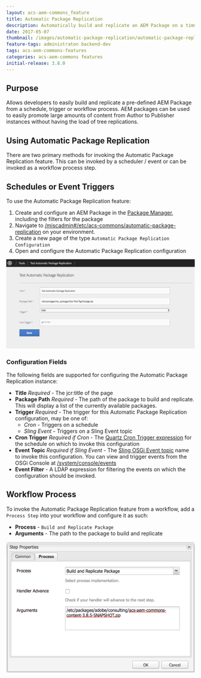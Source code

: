 ```yaml
---
layout: acs-aem-commons_feature
title: Automatic Package Replication
description: Automatically build and replicate an AEM Package on a timmer, event trigger or workflow
date: 2017-05-07
thumbnail: /images/automatic-package-replication/automatic-package-replication.png
feature-tags: administraton backend-dev
tags: acs-aem-commons-features
categories: acs-aem-commons features
initial-release: 3.8.0
---
```


## Purpose

Allows developers to easily build and replicate a pre-defined AEM Package from a schedule, trigger or workflow process. AEM packages can be used to easily promote large amounts of content from Author to Publisher instances without having the load of tree replications. 

## Using Automatic Package Replication

There are two primary methods for invoking the Automatic Package Replication feature. This can be invoked by a scheduler / event or can be invoked as a workflow process step. 

## Schedules or Event Triggers

To use the Automatic Package Replication feature:

1. Create and configure an AEM Package in the [Package Manager](https://docs.adobe.com/docs/en/aem/6-0/administer/content/package-manager.html), including the filters for the package
2. Navigate to [/miscadmin#/etc/acs-commons/automatic-package-replication](http://localhost:4502/miscadmin#/etc/acs-commons/automatic-package-replication) on your environment. 
3. Create a new page of the type `Automatic Package Replication Configuration`
4. Open and configure the Automatic Package Replication configuration

![Automatic Package Replication Configuration](/acs-aem-commons/images/automatic-package-replication/configuration.png)

### Configuration Fields

The following fields are supported for configuring the Automatic Package Replication instance:

 - **Title** *Required* - The jcr:title of the page
 - **Package Path** *Required* - The path of the package to build and replicate. This will display a list of the currently available packages.
 - **Trigger** *Required* - The trigger for this Automatic Package Replication configuration, may be one of:
   - *Cron* - Triggers on a schedule
   - *Sling Event* - Triggers on a Sling Event topic
 - **Cron Trigger** *Required if Cron* - The [Quartz Cron Trigger expression](http://www.quartz-scheduler.org/documentation/quartz-2.x/tutorials/crontrigger.html) for the schedule on which to invoke this configuration
 - **Event Topic** *Required if Sling Event* - The [Sling OSGi Event topic](http://felix.apache.org/documentation/subprojects/apache-felix-event-admin.html) name to invoke this configuration. You can view and trigger events from the OSGi Console at [/system/console/events](http://localhost:4502/system/console/events)
 - **Event Filter** - A LDAP expression for filtering the events on which the configuration should be invoked.

## Workflow Process

To invoke the Automatic Package Replication feature from a workflow, add a `Process Step` into your workflow and configure it as such:

 - **Process** - `Build and Replicate Package`
 - **Arguments** - The path to the package to build and replicate

![Automatic Package Replication Workflow Configuration](/acs-aem-commons/images/automatic-package-replication/workflow-configuration.png)